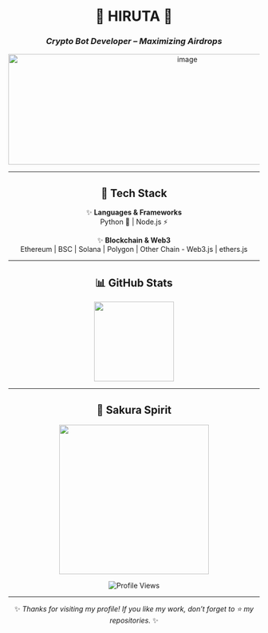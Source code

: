 <div align="center">

# 🌸 HIRUTA 🌸  
### *Crypto Bot Developer – Maximizing Airdrops*  

<img width="702" height="222" alt="image" src="https://github.com/user-attachments/assets/6c7a6be1-9383-4d6e-9a3c-6594a4bac887" /> 

---

## 🚀 Tech Stack  
✨ **Languages & Frameworks**  
 Python 🐍 | Node.js ⚡

✨ **Blockchain & Web3**  
 Ethereum | BSC | Solana | Polygon | Other Chain - 
 Web3.js | ethers.js  

---

## 📊 GitHub Stats  
<img src="https://github-readme-stats.vercel.app/api?username=hiruta&show_icons=true&theme=tokyonight&hide_border=true" height="160"/>  

---

## 🌸 Sakura Spirit  
<img src="https://i.imgur.com/sakura.gif" width="300px"/>  

![Profile Views](https://komarev.com/ghpvc/?username=hiruta&label=Profile%20Views&color=ff69b4&style=for-the-badge)

---

✨ *Thanks for visiting my profile! If you like my work, don’t forget to ⭐ my repositories.* ✨  

</div>
